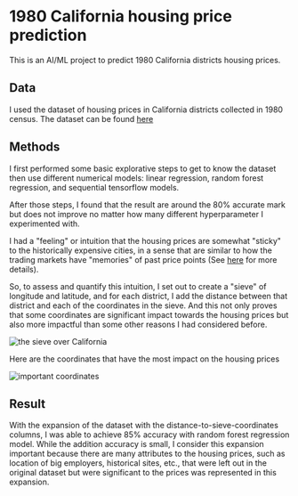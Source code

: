 # 1980 California housing price prediction 

This is an AI/ML project to predict 1980 California districts housing prices.

## Data

I used the dataset of housing prices in California districts collected in 1980 census. The dataset can be found [here](https://www.kaggle.com/datasets/yasserh/housing-prices-dataset)

## Methods

I first performed some basic explorative steps to get to know the dataset then use different numerical models: linear regression, random forest regression, and sequential tensorflow models.

After those steps, I found that the result are around the 80% accurate mark but does not improve no matter how many different hyperparameter I experimented with.

I had a "feeling" or intuition that the housing prices are somewhat "sticky" to the historically expensive cities, in a sense that are similar to how the trading markets have "memories" of past price points (See [here](https://www.investopedia.com/terms/m/memory-of-price-strategy.asp) for more details).

So, to assess and quantify this intuition, I set out to create a "sieve" of longitude and latitude, and for each district, I add the distance between that district and each of the coordinates in the sieve. And this not only proves that some coordinates are significant impact towards the housing prices but also more impactful than some other reasons I had considered before.

![the sieve over California](https://github.com/Tom-from-6520/california-housing/assets/24250422/c6cbd0ed-b487-4307-be31-cd0814996b33)


Here are the coordinates that have the most impact on the housing prices

![important coordinates](https://github.com/Tom-from-6520/california-housing/assets/24250422/88ed0d56-5a4c-4850-8cb8-8efaefaf6bc4)

## Result

With the expansion of the dataset with the distance-to-sieve-coordinates columns, I was able to achieve 85% accuracy with random forest regression model. While the addition accuracy is small, I consider this expansion important because there are many attributes to the housing prices, such as location of big employers, historical sites, etc., that were left out in the original dataset but were significant to the prices was represented in this expansion.
